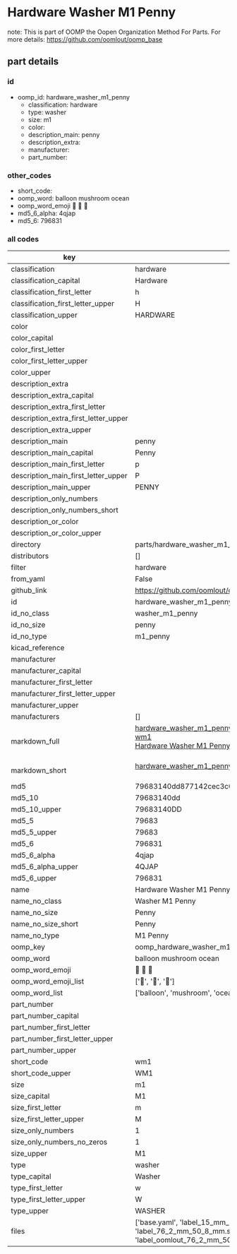 # Hardware Washer M1 Penny  

note: This is part of OOMP the Oopen Organization Method For Parts. For more details: https://github.com/oomlout/oomp_base

##  part details





### id
* oomp_id: hardware_washer_m1_penny
  * classification: hardware
  * type: washer
  * size: m1
  * color: 
  * description_main: penny
  * description_extra: 
  * manufacturer: 
  * part_number: 

### other_codes
* short_code: 
* oomp_word: balloon mushroom ocean
* oomp_word_emoji :balloon: :mushroom: :ocean:
* md5_6_alpha: 4qjap
* md5_6: 796831

### all codes 
| key | value |  
| --- | --- |  
| classification | hardware |  
| classification_capital | Hardware |  
| classification_first_letter | h |  
| classification_first_letter_upper | H |  
| classification_upper | HARDWARE |  
| color |  |  
| color_capital |  |  
| color_first_letter |  |  
| color_first_letter_upper |  |  
| color_upper |  |  
| description_extra |  |  
| description_extra_capital |  |  
| description_extra_first_letter |  |  
| description_extra_first_letter_upper |  |  
| description_extra_upper |  |  
| description_main | penny |  
| description_main_capital | Penny |  
| description_main_first_letter | p |  
| description_main_first_letter_upper | P |  
| description_main_upper | PENNY |  
| description_only_numbers |  |  
| description_only_numbers_short |   |  
| description_or_color |   |  
| description_or_color_upper |   |  
| directory | parts/hardware_washer_m1_penny |  
| distributors | [] |  
| filter | hardware |  
| from_yaml | False |  
| github_link | https://github.com/oomlout/oomlout_oomp_part_src/tree/main/parts/hardware_washer_m1_penny/working |  
| id | hardware_washer_m1_penny |  
| id_no_class | washer_m1_penny |  
| id_no_size | penny |  
| id_no_type | m1_penny |  
| kicad_reference |  |  
| manufacturer |  |  
| manufacturer_capital |  |  
| manufacturer_first_letter |  |  
| manufacturer_first_letter_upper |  |  
| manufacturer_upper |  |  
| manufacturers | [] |  
| markdown_full | [hardware_washer_m1_penny](https://github.com/oomlout/oomlout_oomp_part_src/tree/main/parts/hardware_washer_m1_penny/working)<br>[wm1](https://github.com/oomlout/oomlout_oomp_part_src/tree/main/parts/hardware_washer_m1_penny/working)<br>[Hardware Washer M1 Penny](https://github.com/oomlout/oomlout_oomp_part_src/tree/main/parts/hardware_washer_m1_penny/working)<br><br> |  
| markdown_short | [hardware_washer_m1_penny](https://github.com/oomlout/oomlout_oomp_part_src/tree/main/parts/hardware_washer_m1_penny/working)<br><br> |  
| md5 | 79683140dd877142cec3c06a1290d954 |  
| md5_10 | 79683140dd |  
| md5_10_upper | 79683140DD |  
| md5_5 | 79683 |  
| md5_5_upper | 79683 |  
| md5_6 | 796831 |  
| md5_6_alpha | 4qjap |  
| md5_6_alpha_upper | 4QJAP |  
| md5_6_upper | 796831 |  
| name | Hardware Washer M1 Penny |  
| name_no_class | Washer M1 Penny |  
| name_no_size | Penny |  
| name_no_size_short | Penny |  
| name_no_type | M1 Penny |  
| oomp_key | oomp_hardware_washer_m1_penny |  
| oomp_word | balloon mushroom ocean |  
| oomp_word_emoji | :balloon: :mushroom: :ocean: |  
| oomp_word_emoji_list | [':balloon:', ':mushroom:', ':ocean:'] |  
| oomp_word_list | ['balloon', 'mushroom', 'ocean'] |  
| part_number |  |  
| part_number_capital |  |  
| part_number_first_letter |  |  
| part_number_first_letter_upper |  |  
| part_number_upper |  |  
| short_code | wm1 |  
| short_code_upper | WM1 |  
| size | m1 |  
| size_capital | M1 |  
| size_first_letter | m |  
| size_first_letter_upper | M |  
| size_only_numbers | 1 |  
| size_only_numbers_no_zeros | 1 |  
| size_upper | M1 |  
| type | washer |  
| type_capital | Washer |  
| type_first_letter | w |  
| type_first_letter_upper | W |  
| type_upper | WASHER |  
| files | ['base.yaml', 'label_15_mm_30_mm.pdf', 'label_15_mm_30_mm.svg', 'label_76_2_mm_50_8_mm.pdf', 'label_76_2_mm_50_8_mm.svg', 'label_oomlout_76_2_mm_50_8_mm.pdf', 'label_oomlout_76_2_mm_50_8_mm.svg', 'readme.md', 'working.json', 'working.yaml'] |  
